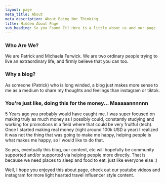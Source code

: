 ```yaml
---
layout: page
meta_title: About
meta_description: About Being Not Thinking
title: Hidden About Page
sub_heading: So you Found It! Here is a little about us and our page
---
```


### Who Are We? 
We are Patrick and Michaela Farwick. We are two ordinary people trying to live an extraordinary life, and firmly believe that you can too. 

### Why a blog? 
As someone (Patrick) who is long winded, a blog just makes more sense to me as a medium to share my thoughts and feelings than instagram or tiktok. 

### You're just like, doing this for the money... Maaaaannnnnn
5 Years ago you probably would have caught me. I was super focused on making truly as much money as I possibly could, constantly studying and working for promotions in a field where that could be very fruitful (tech). Once I started making real money (right around 100k USD a year) I realized it was not the thing that was going to make me happy, helping people is what makes me happy, so I would like to do that. 

So yes, eventually this blog, our content, etc will hopefully be community supported and/or supported via helping people more directly. That is because we need places to sleep and food to eat, just like everyone else :) 

Well, I hope you enjoyed this about page, check out our youtube videos and instagram for more light hearted travel influencer style content.